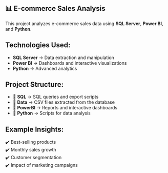 ## 📊 E-commerce Sales Analysis

This project analyzes e-commerce sales data using **SQL Server**, **Power BI**, and **Python**.

## Technologies Used:
- **SQL Server** → Data extraction and manipulation
- **Power BI** → Dashboards and interactive visualizations
- **Python** → Advanced analytics

## Project Structure:
- 📁 **SQL** → SQL queries and export scripts
- 📁 **Data** → CSV files extracted from the database
- 📁 **PowerBI** → Reports and interactive dashboards
- 📁 **Python** → Scripts for data analysis

## Example Insights:
✔️ Best-selling products  
✔️ Monthly sales growth  
✔️ Customer segmentation  
✔️ Impact of marketing campaigns  
